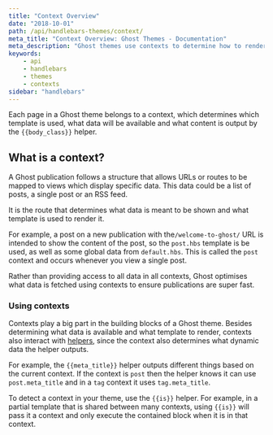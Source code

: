 ```yaml
---
title: "Context Overview"
date: "2018-10-01"
path: /api/handlebars-themes/context/
meta_title: "Context Overview: Ghost Themes - Documentation"
meta_description: "Ghost themes use contexts to determine how to render pages on a publication. Learn more about contexts and building your own custom theme!"
keywords:
    - api
    - handlebars
    - themes
    - contexts
sidebar: "handlebars"
---
```


Each page in a Ghost theme belongs to a context, which determines which template is used, what data will be available and what content is output by the `{{body_class}}` helper.

## What is a context?

A Ghost publication follows a structure that allows URLs or routes to be mapped to views which display specific data. This data could be a list of posts, a single post or an RSS feed.

It is the route that determines what data is meant to be shown and what template is used to render it.

For example, a post on a new publication with the`/welcome-to-ghost/` URL is intended to show the content of the post, so the `post.hbs` template is be used, as well as some global data from `default.hbs`. This is called the `post` context and occurs whenever you view a single post.

Rather than providing access to all data in all contexts, Ghost optimises what data is fetched using contexts to ensure publications are super fast.

### Using contexts
Contexts play a big part in the building blocks of a Ghost theme.
Besides determining what data is available and what template to render, contexts also interact with [helpers](/api/handlebars-themes/helpers/), since the context also determines what dynamic data the helper outputs.

For example, the `{{meta_title}}` helper outputs different things based on the current context. If the context is `post` then the helper knows it can use `post.meta_title` and in a `tag` context it uses `tag.meta_title`.

To detect a context in your theme, use the `{{is}}` helper. For example, in a partial template that is shared between many contexts, using `{{is}}` will pass it a context and only execute the contained block when it is in that context.
